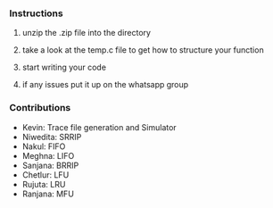 ### Instructions

1. unzip the .zip file into the directory

2. take a look at the temp.c file to get how to structure your function

3. start writing your code

4. if any issues put it up on the whatsapp group

### Contributions

- Kevin: Trace file generation and Simulator
- Niwedita: SRRIP
- Nakul: FIFO
- Meghna: LIFO
- Sanjana: BRRIP
- Chetlur: LFU
- Rujuta: LRU 
- Ranjana: MFU
